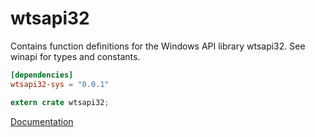 # wtsapi32 #
Contains function definitions for the Windows API library wtsapi32. See winapi for types and constants.

```toml
[dependencies]
wtsapi32-sys = "0.0.1"
```

```rust
extern crate wtsapi32;
```

[Documentation](https://retep998.github.io/doc/wtsapi32/)
